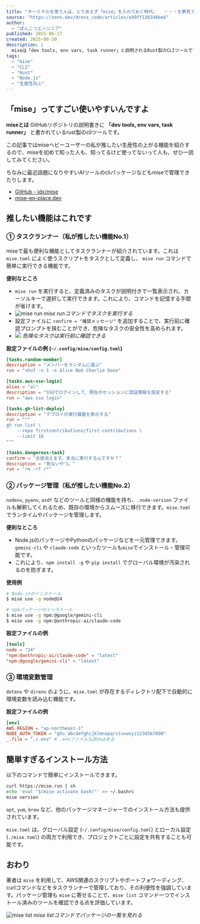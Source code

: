 ```yaml
---
title: "ターミナルを使う人は、とりあえず「mise」を入れておく時代。　　・・・を夢見て。"
source: "https://zenn.dev/dress_code/articles/a99ff13634bbe6"
author:
  - "ぽんこつエンジニア"
published: 2025-06-27
created: 2025-06-30
description: |
  miseは「dev tools, env vars, task runner」と説明されるRust製のCLIツールです。この記事では、特に便利なタスクランナー、パッケージ管理、環境変数管理の機能を紹介し、ターミナル作業の生産性を向上させる方法を解説します。
tags:
  - "mise"
  - "CLI"
  - "Rust"
  - "Node.js"
  - "生産性向上"
---
```

## 「mise」ってすごい使いやすいんですよ

**miseとは** GitHubリポジトリの説明書きに **「dev tools, env vars, task runner」** と書かれているrust製のcliツールです。

この記事ではmiseヘビーユーザーの私が推したい生産性の上がる機能を紹介するので、miseを初めて知った人も、知ってるけど使ってないって人も、ぜひ一読してみてください。

ちなみに最近話題になりやすいAIツールのcliパッケージなどもmiseで管理できたりします。

- [GitHub - jdx/mise](https://github.com/jdx/mise)
- [mise-en-place.dev](https://mise.jdx.dev/)

## 推したい機能はこれです

### ① タスクランナー（私が推したい機能No.1）

miseで最も便利な機能としてタスクランナーが紹介されています。これは `mise.toml` によく使うスクリプトをタスクとして定義し、 `mise run` コマンドで簡単に実行できる機能です。

**便利なところ**

- `mise run` を実行すると、定義済みのタスクが説明付きで一覧表示され、カーソルキーで選択して実行できます。これにより、コマンドを記憶する手間が省けます。
- ![mise run](https://storage.googleapis.com/zenn-user-upload/33ab26bdc1d9-20250626.gif)
  *mise runコマンドでタスクを実行する*
- 設定ファイルに `confirm = "確認メッセージ"` を追加することで、実行前に確認プロンプトを挟むことができ、危険なタスクの安全性を高められます。
- ![](https://storage.googleapis.com/zenn-user-upload/ed384f535be2-20250626.gif)
  *危険なタスクは実行前に確認できる*

**設定ファイルの例 (`~/.config/mise/config.toml`)**

```toml
[tasks.random-member]
description = "メンバーをランダムに選ぶ"
run = "shuf -n 1 -e Alice Bob Charlie Dave"

[tasks.aws-sso-login]
alias = "al"
description = "SSOでログインして、現在のセッションに認証情報を設定する"
run = "aws sso login"

[tasks.gh-list-deploy]
description = "デプロイの実行履歴を表示する"
run = """
gh run list \
    --repo firstcontributions/first-contributions \
    --limit 10
"""

[tasks.dangerous-task]
confirm = "全部消えます。本当に実行するんですか？"
description = "危ないやつ。"
run = "rm -rf /*"
```

### ② パッケージ管理（私が推したい機能No.2）

`nodenv`, `pyenv`, `asdf` などのツールと同様の機能を持ち、`.node-version` ファイルも解釈してくれるため、既存の環境からスムーズに移行できます。`mise.toml` でランタイムやパッケージを管理します。

**便利なところ**

- Node.jsのパッケージやPythonのパッケージなどを一元管理できます。`gemini-cli` や `claude-code` といったツールも`mise`でインストール・管理可能です。
- これにより、`npm install -g` や `pip install` でグローバル環境が汚染されるのを防ぎます。

**使用例**

```bash
# Node.jsのインストール
$ mise use -g node@24

# npmパッケージのインストール
$ mise use -g npm:@google/gemini-cli
$ mise use -g npm:@anthropic-ai/claude-code
```

**設定ファイルの例**

```toml
[tools]
node = "24"
"npm:@anthropic-ai/claude-code" = "latest"
"npm:@google/gemini-cli" = "latest"
```

### ③ 環境変数管理

`dotenv` や `direnv` のように、`mise.toml` が存在するディレクトリ配下で自動的に環境変数を読み込む機能です。

**設定ファイルの例**

```toml
[env]
AWS_REGION = "ap-northeast-1"
NODE_AUTH_TOKEN = "gho_abcdefghijklmnopqrstuvwxyz1234567890"
_.file = "./.env" # .envファイルも読み込める
```

## 簡単すぎるインストール方法

以下のコマンドで簡単にインストールできます。

```bash
curl https://mise.run | sh
echo 'eval "$(mise activate bash)"' >> ~/.bashrc
mise version
```

`apt`, `yum`, `brew` など、他のパッケージマネージャーでのインストール方法も提供されています。

`mise.toml` は、グローバル設定 (`~/.config/mise/config.toml`) とローカル設定 (`./mise.toml`) の両方で利用でき、プロジェクトごとに設定を共有することも可能です。

## おわり

著者は `mise` を利用して、AWS関連のスクリプトやポートフォワーディング、curlコマンドなどをタスクランナーで管理しており、その利便性を強調しています。パッケージ管理も `mise` に寄せることで、`mise list` コマンド一つでインストール済みのツールを確認できる点を評価しています。

![mise list](https://storage.googleapis.com/zenn-user-upload/2024729f0e30-20250626.png)
*mise listコマンドでパッケージの一覧を見れる*
